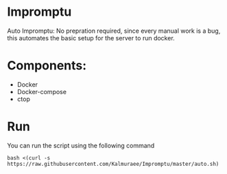 # Impromptu
Auto Impromptu: No prepration required, since every manual work is a bug, this automates the basic setup for the server to run docker.


# Components: 
* Docker
* Docker-compose
* ctop

# Run
You can run the script using the following command

`bash <(curl -s https://raw.githubusercontent.com/Kalmuraee/Impromptu/master/auto.sh)`
